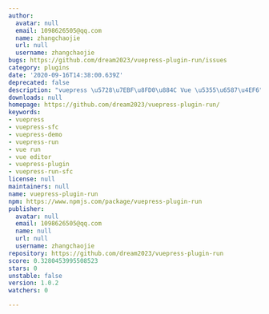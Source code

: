 ```yaml
---
author:
  avatar: null
  email: 1098626505@qq.com
  name: zhangchaojie
  url: null
  username: zhangchaojie
bugs: https://github.com/dream2023/vuepress-plugin-run/issues
category: plugins
date: '2020-09-16T14:38:00.639Z'
deprecated: false
description: "vuepress \u5728\u7EBF\u8FD0\u884C Vue \u5355\u6587\u4EF6"
downloads: null
homepage: https://github.com/dream2023/vuepress-plugin-run/
keywords:
- vuepress
- vuepress-sfc
- vuepress-demo
- vuepress-run
- vue run
- vue editor
- vuepress-plugin
- vuepress-run-sfc
license: null
maintainers: null
name: vuepress-plugin-run
npm: https://www.npmjs.com/package/vuepress-plugin-run
publisher:
  avatar: null
  email: 1098626505@qq.com
  name: null
  url: null
  username: zhangchaojie
repository: https://github.com/dream2023/vuepress-plugin-run
score: 0.3280453995508523
stars: 0
unstable: false
version: 1.0.2
watchers: 0

---
```


